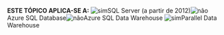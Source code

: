 <Token>**ESTE TÓPICO APLICA-SE A:** ![sim](media/yes.png)SQL Server (a partir de 2012)![não](media/no.png)Azure SQL Database![não](media/no.png)Azure SQL Data Warehouse ![sim](media/yes.png)Parallel Data Warehouse </Token> 

